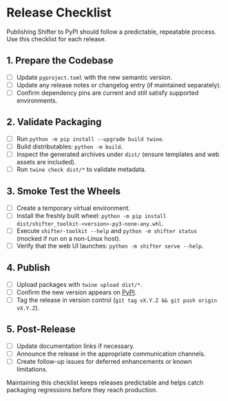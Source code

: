 # Release Checklist

Publishing Shifter to PyPI should follow a predictable, repeatable process. Use this checklist for each release.

## 1. Prepare the Codebase
- [ ] Update `pyproject.toml` with the new semantic version.
- [ ] Update any release notes or changelog entry (if maintained separately).
- [ ] Confirm dependency pins are current and still satisfy supported environments.

## 2. Validate Packaging
- [ ] Run `python -m pip install --upgrade build twine`.
- [ ] Build distributables: `python -m build`.
- [ ] Inspect the generated archives under `dist/` (ensure templates and web assets are included).
- [ ] Run `twine check dist/*` to validate metadata.

## 3. Smoke Test the Wheels
- [ ] Create a temporary virtual environment.
- [ ] Install the freshly built wheel: `python -m pip install dist/shifter_toolkit-<version>-py3-none-any.whl`.
- [ ] Execute `shifter-toolkit --help` and `python -m shifter status` (mocked if run on a non-Linux host).
- [ ] Verify that the web UI launches: `python -m shifter serve --help`.

## 4. Publish
- [ ] Upload packages with `twine upload dist/*`.
- [ ] Confirm the new version appears on [PyPI](https://pypi.org/project/shifter-toolkit/).
- [ ] Tag the release in version control (`git tag vX.Y.Z && git push origin vX.Y.Z`).

## 5. Post-Release
- [ ] Update documentation links if necessary.
- [ ] Announce the release in the appropriate communication channels.
- [ ] Create follow-up issues for deferred enhancements or known limitations.

Maintaining this checklist keeps releases predictable and helps catch packaging regressions before they reach production.
